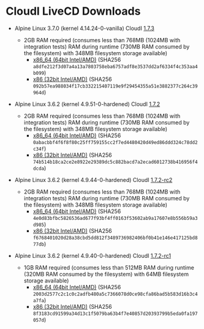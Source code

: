 CloudI LiveCD Downloads
=======================

* Alpine Linux 3.7.0 (kernel 4.14.24-0-vanilla) CloudI [1.7.3](https://github.com/CloudI/CloudI/tree/v1.7.3)
  * 2GB RAM required (consumes less than 768MB (1024MB with integration tests) RAM during runtime (730MB RAM consumed by the filesystem) with 348MB filesystem storage available)
    * [x86_64 (64bit Intel/AMD)](https://osdn.net/dl/cloudi/alpine-edge-x86_64-cloudi-1.7.3.iso)
    (SHA256 `a8dfe212f3d07a4a13a7803758eba6757adf8e3537dd2af6334f4c353aa4b099`)
    * [x86 (32bit Intel/AMD)](https://osdn.net/dl/cloudi/alpine-edge-x86-cloudi-1.7.3.iso)
    (SHA256 `092b57ea988034f17cb332215407119e9f29454355a51e3882377c264c39964d`)

* Alpine Linux 3.6.2 (kernel 4.9.51-0-hardened) CloudI [1.7.2](https://github.com/CloudI/CloudI/tree/v1.7.2)
  * 2GB RAM required (consumes less than 768MB (1024MB with integration tests) RAM during runtime (730MB RAM consumed by the filesystem) with 348MB filesystem storage available)
    * [x86_64 (64bit Intel/AMD)](https://osdn.net/dl/cloudi/alpine-edge-x86_64-cloudi-1.7.2.iso)
    (SHA256 `0abacbbf4f6f8f80c25ff759155cc2f7ed4480420d49ed86ddd324c78dd2c34f`)
    * [x86 (32bit Intel/AMD)](https://osdn.net/dl/cloudi/alpine-edge-x86-cloudi-1.7.2.iso)
    (SHA256 `74b514b18ca2ce2e8922e29389dc5c882bacd7a2ecad6012738b416956f4dcda`)

* Alpine Linux 3.6.2 (kernel 4.9.44-0-hardened) CloudI [1.7.2-rc2](https://github.com/CloudI/CloudI/tree/v1.7.2-rc2)
  * 2GB RAM required (consumes less than 768MB (1024MB with integration tests) RAM during runtime (730MB RAM consumed by the filesystem) with 348MB filesystem storage available)
    * [x86_64 (64bit Intel/AMD)](http://sourceforge.net/projects/cloudi/files/1.7.2/alpine-edge-x86_64-cloudi-1.7.2_rc2.iso/download)
    (SHA256 `4e0d83bfbc5826536ad677f93bf4ff0163f53602ab9a17607e8b556b59a3d985`)
    * [x86 (32bit Intel/AMD)](http://sourceforge.net/projects/cloudi/files/1.7.2/alpine-edge-x86-cloudi-1.7.2_rc2.iso/download)
    (SHA256 `f6768401020d28a38cbd5dd812f3489736982406bf0b41e146e417125bd877db`)

* Alpine Linux 3.6.2 (kernel 4.9.40-0-hardened) CloudI [1.7.2-rc1](https://github.com/CloudI/CloudI/tree/v1.7.2-rc1)
  * 1GB RAM required (consumes less than 512MB RAM during runtime (320MB RAM consumed by the filesystem) with 64MB filesystem storage available)
    * [x86_64 (64bit Intel/AMD)](http://sourceforge.net/projects/cloudi/files/1.7.2/alpine-edge-x86_64-cloudi-1.7.2_rc1.iso/download)
    (SHA256 `2003d2577c2c1c0c2adfb480a5c7366078d0ce98cfa86bad5b583d16b3c4a7fa`)
    * [x86 (32bit Intel/AMD)](http://sourceforge.net/projects/cloudi/files/1.7.2/alpine-edge-x86-cloudi-1.7.2_rc1.iso/download)
    (SHA256 `8f3183cd91599a34d13c1f5079ba63b4f7e40857d20393799b5eda0fa197057d`)

